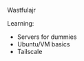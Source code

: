 Wastfulajr

Learning:
  - Servers for dummies
  - Ubuntu/VM basics
  - Tailscale

<!---
Wastfulajr/Wastfulajr is a ✨ special ✨ repository because its `README.md` (this file) appears on your GitHub profile.
You can click the Preview link to take a look at your changes.
--->

